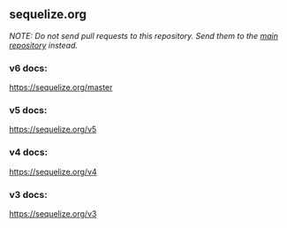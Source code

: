 ## sequelize.org

*NOTE: Do not send pull requests to this repository. Send them to the [main repository](https://github.com/sequelize/sequelize) instead.*

### v6 docs:
https://sequelize.org/master

### v5 docs:
https://sequelize.org/v5

### v4 docs:
https://sequelize.org/v4

### v3 docs:
https://sequelize.org/v3
